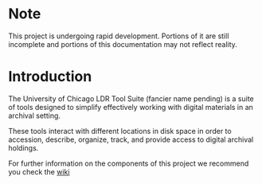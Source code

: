 # Note

This project is undergoing rapid development. Portions of it are still incomplete
and portions of this documentation may not reflect reality.

# Introduction

The University of Chicago LDR Tool Suite (fancier name pending) is a suite of tools
designed to simplify effectively working with digital materials in an archival setting.

These tools interact with different locations in disk space in order to accession, describe,
organize, track, and provide access to digital archival holdings.

For further information on the components of this project we recommend you check the
[wiki](https://github.com/uchicago-library/uchicagoldr-toolsuite/wiki)
